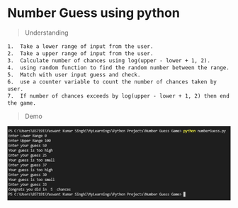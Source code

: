 # Number Guess using python

> Understanding

```
1.  Take a lower range of input from the user.
2.  Take a upper range of input from the user.
3.  Calculate number of chances using log(upper - lower + 1, 2).
4.  using random function to find the random number between the range.
5.  Match with user input guess and check.
6.  use a counter variable to count the number of chances taken by user.
7.  If number of chances exceeds by log(upper - lower + 1, 2) then end the game.
```
> Demo

<img src="https://github.com/Yaswant-Kumar-Singhi/Python_Projects/blob/main/Number_Guess_Game/Demo.PNG">
